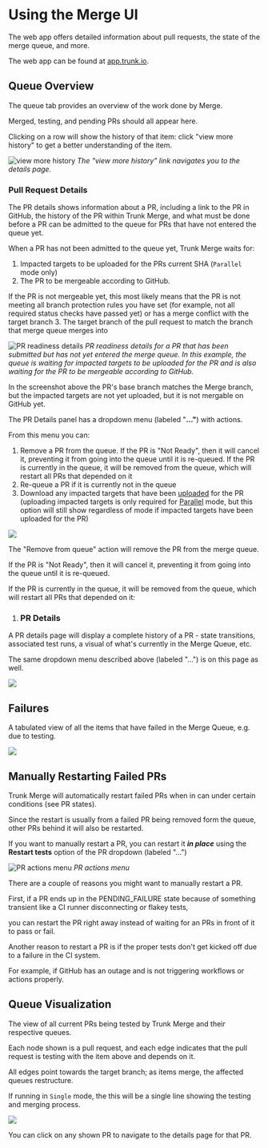 # Using the Merge UI

The web app offers detailed information about pull requests, the state of the merge queue, and more.

The web app can be found at [app.trunk.io](https://app.trunk.io).

## Queue Overview

The queue tab provides an overview of the work done by Merge.

Merged, testing, and pending PRs should all appear here.

Clicking on a row will show the history of that item: click "view more history" to get a better understanding of the item.

![view more history](https://682515401-files.gitbook.io/~/files/v0/b/gitbook-x-prod.appspot.com/o/spaces%2F61Ep9MrYBkJa0Yq3zS1s%2Fuploads%2FnJbnA6lfsOCasLYFGPP9%2Fimage.png?alt=media&token=cfc71c35-5817-4410-ae72-068da9848060)
_The "view more history" link navigates you to the details page._

### Pull Request Details

The PR details shows information about a PR, including a link to the PR in GitHub, the history of the PR within Trunk Merge, and what must be done before a PR can be admitted to the queue for PRs that have not entered the queue yet.

When a PR has not been admitted to the queue yet, Trunk Merge waits for:

1. Impacted targets to be uploaded for the PRs current SHA (`Parallel` mode only)
2. The PR to be mergeable according to GitHub.

If the PR is not mergeable yet, this most likely means that the PR is not meeting all branch protection rules you have set (for example, not all required status checks have passed yet) or has a merge conflict with the target branch 3. The target branch of the pull request to match the branch that merge queue merges into

![PR readiness details](https://682515401-files.gitbook.io/~/files/v0/b/gitbook-x-prod.appspot.com/o/spaces%2F61Ep9MrYBkJa0Yq3zS1s%2Fuploads%2FW9ZvWPt32csGPctP6BTg%2Fimage.png?alt=media&token=42077524-20e9-4eb2-8f67-62caec4a6b2f)
_PR readiness details for a PR that has been submitted but has not yet entered the merge queue._
_In this example, the queue is waiting for impacted targets to be uploaded for the PR and is also waiting for the PR to be mergeable according to GitHub._

In the screenshot above the PR's base branch matches the Merge branch, but the impacted targets are not yet uploaded, but it is not mergable on GitHub yet.

The PR Details panel has a dropdown menu (labeled "**..."**) with actions.

From this menu you can:

1. Remove a PR from the queue.
   If the PR is "Not Ready", then it will cancel it, preventing it from going into the queue until it is re-queued.
   If the PR is currently in the queue, it will be removed from the queue, which will restart all PRs that depended on it
2. Re-queue a PR if it is currently not in the queue
3. Download any impacted targets that have been [uploaded](https://docs.trunk.io/merge/set-up-trunk-merge/impacted-targets#generating-impacted-targets) for the PR (uploading impacted targets is only required for [Parallel](https://docs.trunk.io/merge/set-up-trunk-merge/configuration#parallel-mode) mode, but this option will still show regardless of mode if impacted targets have been uploaded for the PR)

![ ](https://682515401-files.gitbook.io/~/files/v0/b/gitbook-x-prod.appspot.com/o/spaces%2F61Ep9MrYBkJa0Yq3zS1s%2Fuploads%2FOgbgOUiFMB9xdForkfYT%2Fimage.png?alt=media&token=fa1727a2-c209-478a-a021-d6a404e448e7)

The "Remove from queue" action will remove the PR from the merge queue.

If the PR is "Not Ready", then it will cancel it, preventing it from going into the queue until it is re-queued.

If the PR is currently in the queue, it will be removed from the queue, which will restart all PRs that depended on it:

1. ### PR Details

A PR details page will display a complete history of a PR - state transitions, associated test runs, a visual of what's currently in the Merge Queue, etc.

The same dropdown menu described above (labeled "...") is on this page as well.

![ ](https://682515401-files.gitbook.io/~/files/v0/b/gitbook-x-prod.appspot.com/o/spaces%2F61Ep9MrYBkJa0Yq3zS1s%2Fuploads%2FNDqevRCFNyTfGLaQpf6w%2Fimage.png?alt=media&token=b44b821a-06e6-4613-9cb0-46579ac177fd)

## Failures

A tabulated view of all the items that have failed in the Merge Queue, e.g. due to testing.

![ ](https://682515401-files.gitbook.io/~/files/v0/b/gitbook-x-prod.appspot.com/o/spaces%2F61Ep9MrYBkJa0Yq3zS1s%2Fuploads%2FfQB1nfbyNylgfa038E5M%2Fimage.png?alt=media&token=897aa360-a789-468e-949a-adfe1ff13ed9)

## Manually Restarting Failed PRs

Trunk Merge will automatically restart failed PRs when in can under certain conditions (see PR states).

Since the restart is usually from a failed PR being removed form the queue, other PRs behind it will also be restarted.

If you want to manually restart a PR, you can restart it **_in place_** using the **Restart tests** option of the PR dropdown (labeled "...")

![PR actions menu](https://682515401-files.gitbook.io/~/files/v0/b/gitbook-x-prod.appspot.com/o/spaces%2F61Ep9MrYBkJa0Yq3zS1s%2Fuploads%2FzRob0488aQHZ0r4uSePq%2Fpr-restart-menu.png?alt=media&token=6179b013-88cf-4a1d-80c7-e1d47d127876)
_PR actions menu_

There are a couple of reasons you might want to manually restart a PR.

First, if a PR ends up in the PENDING_FAILURE state because of something transient like a CI runner disconnecting or flakey tests,

you can restart the PR right away instead of waiting for an PRs in front of it to pass or fail.

Another reason to restart a PR is if the proper tests don't get kicked off due to a failure in the CI system.

For example, if GitHub has an outage and is not triggering workflows or actions properly.

## Queue Visualization

The view of all current PRs being tested by Trunk Merge and their respective queues.

Each node shown is a pull request, and each edge indicates that the pull request is testing with the item above and depends on it.

All edges point towards the target branch; as items merge, the affected queues restructure.

If running in `Single` mode, the this will be a single line showing the testing and merging process.

![ ](https://682515401-files.gitbook.io/~/files/v0/b/gitbook-x-prod.appspot.com/o/spaces%2F61Ep9MrYBkJa0Yq3zS1s%2Fuploads%2FOoKah5Ecn70I6qY6kg1O%2Fimage.png?alt=media&token=c1cf9090-950b-44a9-a787-21320d17b028)

You can click on any shown PR to navigate to the details page for that PR.
